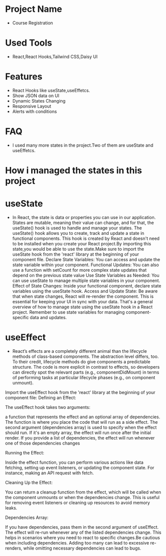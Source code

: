# Project Name
- Course Registration
# Used Tools
- React,React Hooks,Tailwind CSS,Daisy UI


# Features
- React Hooks like useState,useEffetcs.
- Show JSON data on UI
- Dynamic States Changing
- Responsive Layout
- Alerts with conditions

# FAQ
- I used many more states in the project.Two of them are useState and useEffetcs.

# How i managed the states in this project

# useState
- In React, the state is data or properties you can use in our application. States are mutable, meaning their value can change, and for that, the useState() hook is used to handle and manage your states.
The useState() hook allows you to create, track and update a state in functional components. This hook is created by React and doesn't need to be installed when you create your React project.By importing this state,you would be able to use the state.Make sure to import the useState hook from the 'react' library at the beginning of your component file. Declare State Variables:
You can access and update the state variable within your component. Functional Updates:
You can also use a function with setCount for more complex state updates that depend on the previous state value Use State Variables as Needed: You can use useState to manage multiple state variables in your component. Effect of State Changes:
Inside your functional component, declare state variables using the useState hook. Access and Update State:
Be aware that when state changes, React will re-render the component. This is essential for keeping your UI in sync with your data. That's a general overview of how to manage state using the useState hook in a React project. Remember to use state variables for managing component-specific data and updates.


# useEffect
- React’s effects are a completely different animal than the lifecycle methods of class-based components. The abstraction level differs, too. To their credit, lifecycle methods do give components a predictable structure. The code is more explicit in contrast to effects, so developers can directly spot the relevant parts (e.g., componentDidMount) in terms of performing tasks at particular lifecycle phases (e.g., on component unmount).

Import the useEffect hook from the 'react' library at the beginning of your component file: Defining an Effect:

The useEffect hook takes two arguments:

a function that represents the effect and an optional array of dependencies. The function is where you place the code that will run as a side effect. The second argument (dependencies array) is used to specify when the effect should run. If it's an empty array, the effect will run once after the initial render. If you provide a list of dependencies, the effect will run whenever one of those dependencies changes

Running the Effect:

Inside the effect function, you can perform various actions like data fetching, setting up event listeners, or updating the component state. For instance, making an API request with fetch.

Cleaning Up the Effect:

You can return a cleanup function from the effect, which will be called when the component unmounts or when the dependencies change. This is useful for removing event listeners or cleaning up resources to avoid memory leaks.

Dependencies Array:

If you have dependencies, pass them in the second argument of useEffect. The effect will re-run whenever any of the listed dependencies change. This helps in scenarios where you need to react to specific changes.Be cautious when including dependencies. Adding too many can lead to excessive re-renders, while omitting necessary dependencies can lead to bugs.
